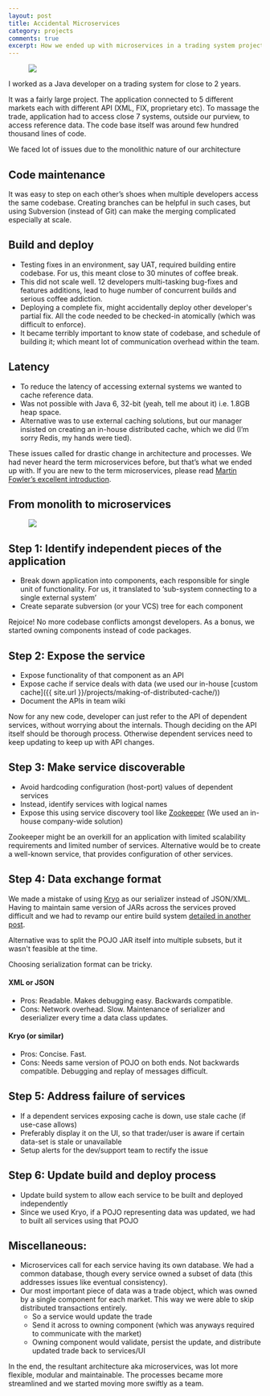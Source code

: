 ```yaml
---
layout: post
title: Accidental Microservices
category: projects
comments: true
excerpt: How we ended up with microservices in a trading system project  
---
```


<figure>
    <a href="{{ site.url }}/images/blog/monolith.png"><img src="{{ site.url }}/images/blog/monolith.png"></a>
</figure>

I worked as a Java developer on a trading system for close to 2 years. 

It was a fairly large project. The application connected to 5 different markets each with different API (XML, FIX, proprietary etc). To massage the trade, application had to access close 7 systems, outside our purview, to access reference data. The code base itself was around few hundred thousand lines of code. 

We faced lot of issues due to the monolithic nature of our architecture


## Code maintenance
It was easy to step on each other’s shoes when multiple developers access the same codebase. Creating branches can be helpful in such cases, but using Subversion (instead of Git) can make the merging complicated especially at scale. 

## Build and deploy
+ Testing fixes in an environment, say UAT, required building entire codebase. For us, this meant close to 30 minutes of coffee break. 
+ This did not scale well. 12 developers multi-tasking bug-fixes and features additions, lead to huge number of concurrent builds and serious coffee addiction.
+ Deploying a complete fix, might accidentally deploy other developer's partial fix. All the code needed to be checked-in atomically (which was difficult to enforce). 
+ It became terribly important to know state of codebase, and schedule of building it; which meant lot of communication overhead within the team.

## Latency
+ To reduce the latency of accessing external systems we wanted to cache reference data.
+ Was not possible with Java 6, 32-bit (yeah, tell me about it) i.e. 1.8GB heap space.
+ Alternative was to use external caching solutions, but our manager insisted on creating an in-house distributed cache, which we did (I’m sorry Redis, my hands were tied).

These issues called for drastic change in architecture and processes. We had never heard the term microservices before, but that’s what we ended up with. If you are new to the term microservices, please read [Martin Fowler’s excellent introduction](http://martinfowler.com/articles/microservices.html).

## From monolith to microservices

<figure>
    <a href="{{ site.url }}/images/blog/microservices.png"><img src="{{ site.url }}/images/blog/microservices.png"></a>
</figure>

## Step 1: Identify independent pieces of the application

+ Break down application into components, each responsible for single unit of functionality. For us, it translated to ‘sub-system connecting to a single external system’
+ Create separate subversion (or your VCS) tree for each component

Rejoice! No more codebase conflicts amongst developers. As a bonus, we started owning components instead of code packages. 

## Step 2: Expose the service

+ Expose functionality of that component as an API
+ Expose cache if service deals with data (we used our in-house [custom cache]({{ site.url }}/projects/making-of-distributed-cache/))
+ Document the APIs in team wiki

Now for any new code, developer can just refer to the API of dependent services, without worrying about the internals. Though deciding on the API itself should be thorough process. Otherwise dependent services need to keep updating to keep up with API changes. 

## Step 3: Make service discoverable

+ Avoid hardcoding configuration (host-port) values of dependent services
+ Instead, identify services with logical names
+ Expose this using service discovery tool like [Zookeeper](https://zookeeper.apache.org/) (We used an in-house company-wide solution)

Zookeeper might be an overkill for an application with limited scalability requirements and limited number of services. Alternative would be to create a well-known service, that provides configuration of other services.

## Step 4: Data exchange format

We made a mistake of using [Kryo](https://github.com/EsotericSoftware/kryo) as our serializer instead of JSON/XML. Having to maintain same version of JARs across the services proved difficult and we had to revamp our entire build system [detailed in another post](http://www.deepakvadgama.com/projects/build-automation).

Alternative was to split the POJO JAR itself into multiple subsets, but it wasn't feasible at the time.

Choosing serialization format can be tricky.

#### XML or JSON
+ Pros: Readable. Makes debugging easy. Backwards compatible.
+ Cons: Network overhead. Slow. Maintenance of serializer and deserializer every time a data class updates.

#### Kryo (or similar)
+ Pros: Concise. Fast. 
+ Cons: Needs same version of POJO on both ends. Not backwards compatible. Debugging and replay of messages difficult.

## Step 5: Address failure of services

+ If a dependent services exposing cache is down, use stale cache (if use-case allows)
+ Preferably display it on the UI, so that trader/user is aware if certain data-set is stale or unavailable
+ Setup alerts for the dev/support team to rectify the issue

## Step 6: Update build and deploy process

+ Update build system to allow each service to be built and deployed independently
+ Since we used Kryo, if a POJO representing data was updated, we had to built all services using that POJO 

## Miscellaneous:

+ Microservices call for each service having its own database. We had a common database, though every service owned a subset of data (this addresses issues like eventual consistency).
+ Our most important piece of data was a trade object, which was owned by a single component for each market. This way we were able to skip distributed transactions entirely. 
    - So a service would update the trade 
    - Send it across to owning component (which was anyways required to communicate with the market) 
    - Owning component would validate, persist the update, and distribute updated trade back to services/UI

In the end, the resultant architecture aka microservices, was lot more flexible, modular and maintainable. The processes became more streamlined and we started moving more swiftly as a team.
